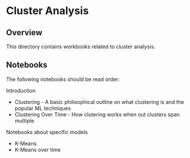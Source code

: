 # Cluster Analysis
## Overview
This directory contains workbooks related to cluster analysis.

## Notebooks
The following notebooks should be read order:

Introduction
- Clustering - A basic philisophical outline on what clustering is and the popular ML techniques
- Clustering Over Time - How clutering works when out clusters span multiple

Notebooks about specific models
- K-Means
- K-Means over time